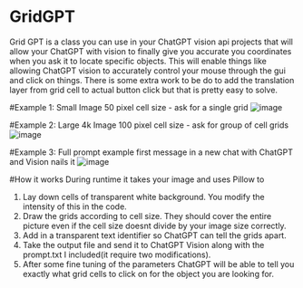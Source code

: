 # GridGPT
Grid GPT is a class you can use in your ChatGPT vision api projects that will allow your ChatGPT with vision to finally give you accurate you coordinates when you ask it to locate specific objects.  This will enable things like allowing ChatGPT vision to accurately control your mouse through the gui and click on things.  There is some extra work to be do to add the translation layer from grid cell to actual button click but that is pretty easy to solve.

#Example 1: Small Image 50 pixel cell size - ask for a single grid
![image](https://github.com/quinny1187/GridGPT/assets/108108975/1421460f-6ae7-4f3a-a44f-d4bee5b1b2dc)

#Example 2: Large 4k Image 100 pixel cell size - ask for group of cell grids
![image](https://github.com/quinny1187/GridGPT/assets/108108975/8b7dcd07-3b52-4b43-9d91-d2d7d2d1bc05)

#Example 3: Full prompt example first message in a new chat with ChatGPT and Vision nails it
![image](https://github.com/quinny1187/GridGPT/assets/108108975/6ff36234-ce46-48c9-8d57-7c52523594d9)


#How it works
During runtime it takes your image and uses Pillow to
1. Lay down cells of transparent white background. You modify the intensity of this in the code.
2. Draw the grids according to cell size. They should cover the entire picture even if the cell size doesnt divide by your image size correctly.
3. Add in a transparent text identifier so ChatGPT can tell the grids apart.
4. Take the output file and send it to ChatGPT Vision along with the prompt.txt I included(it require two modifications).
5. After some fine tuning of the parameters ChatGPT will be able to tell you exactly what grid cells to click on for the object you are looking for.
